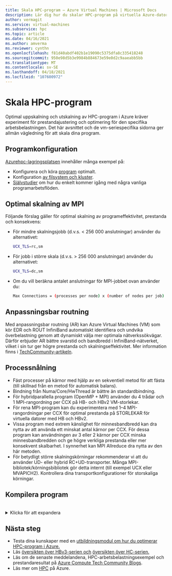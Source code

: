 ```yaml
---
title: Skala HPC-program – Azure Virtual Machines | Microsoft Docs
description: Lär dig hur du skalar HPC-program på virtuella Azure-datorer.
author: vermagit
ms.service: virtual-machines
ms.subservice: hpc
ms.topic: article
ms.date: 04/16/2021
ms.author: amverma
ms.reviewer: cynthn
ms.openlocfilehash: f81d40abdf402b1e19090c5375dfa8c335418248
ms.sourcegitcommit: 950e98d5b3e9984b884673e59e0d2c9aaeabb5bb
ms.translationtype: MT
ms.contentlocale: sv-SE
ms.lasthandoff: 04/18/2021
ms.locfileid: "107600972"
---
```

# <a name="scaling-hpc-applications"></a>Skala HPC-program

Optimal uppskalning och utskalning av HPC-program i Azure kräver experiment för prestandajustering och optimering för den specifika arbetsbelastningen. Det här avsnittet och de vm-seriespecifika sidorna ger allmän vägledning för att skala dina program.

## <a name="application-setup"></a>Programkonfiguration
[Azurehpc-lagringsplatsen](https://github.com/Azure/azurehpc) innehåller många exempel på:
- Konfigurera och köra [program](https://github.com/Azure/azurehpc/tree/master/apps) optimalt.
- Konfiguration [av filsystem och kluster](https://github.com/Azure/azurehpc/tree/master/examples).
- [Självstudier](https://github.com/Azure/azurehpc/tree/master/tutorials) om hur du enkelt kommer igång med några vanliga programarbetsflöden.

## <a name="optimally-scaling-mpi"></a>Optimal skalning av MPI 

Följande förslag gäller för optimal skalning av programeffektivitet, prestanda och konsekvens:

- För mindre skalningsjobb (d.v.s. < 256 000 anslutningar) använder du alternativet:
   ```bash
   UCX_TLS=rc,sm
   ```

- För jobb i större skala (d.v.s. > 256 000 anslutningar) använder du alternativet:
   ```bash
   UCX_TLS=dc,sm
   ```

- Om du vill beräkna antalet anslutningar för MPI-jobbet ovan använder du:
   ```bash
   Max Connections = (processes per node) x (number of nodes per job) x (number of nodes per job) 
   ```

## <a name="adaptive-routing"></a>Anpassningsbar routning
Med anpassningsbar routning (AR) kan Azure Virtual Machines (VM) som kör EDR och ROUT InfiniBand automatiskt identifiera och undvika överbelastning genom att dynamiskt välja mer optimala nätverkssökvägar. Därför erbjuder AR bättre svarstid och bandbredd i InfiniBand-nätverket, vilket i sin tur ger högre prestanda och skalningseffektivitet. Mer information finns i [TechCommunity-artikeln](https://techcommunity.microsoft.com/t5/azure-compute/adaptive-routing-on-azure-hpc/ba-p/1205217).

## <a name="process-pinning"></a>Processnålning

- Fäst processer på kärnor med hjälp av en sekventiell metod för att fästa (till skillnad från en metod för automatisk balans). 
- Bindning från Numa/Core/HwThread är bättre än standardbindning.
- För hybridparallella program (OpenMP + MPI) använder du 4 trådar och 1 MPI-rangordning per CCX på HB- och HBv2 VM-storlekar.
- För rena MPI-program kan du experimentera med 1–4 MPI-rangordningar per CCX för optimal prestanda på STORLEKAR för virtuella datorer med HB och HBv2.
- Vissa program med extrem känslighet för minnesbandbredd kan dra nytta av att använda ett minskat antal kärnor per CCX. För dessa program kan användningen av 3 eller 2 kärnor per CCX minska minnesbandbredden och ge högre verkliga prestanda eller mer konsekvent skalbarhet. I synnerhet kan MPI Allreduce dra nytta av den här metoden.
- För betydligt större skalningskörningar rekommenderar vi att du använder UD- eller hybrid RC+UD-transporter. Många MPI-bibliotek/körningsbibliotek gör detta internt (till exempel UCX eller MVAPICH2). Kontrollera dina transportkonfigurationer för storskaliga körningar.

## <a name="compiling-applications"></a>Kompilera program
<br>
<details>
<summary>Klicka för att expandera</summary>

Även om det inte behövs ger kompilering av program med lämpliga optimeringsflaggor bästa möjliga uppskalningsprestanda på virtuella datorer i HB- och HC-serien.

### <a name="amd-optimizing-cc-compiler"></a>AMD optimerar C/C++-kompilatorn

Kompilatorsystemet AMD Optimizing C/C++ Compiler (AOCC) erbjuder en hög nivå av avancerade optimeringar, flertråds- och processorstöd som omfattar global optimering, vektorisering, inter procedurell analys, looptransformationer och kodgenerering. Binärfiler för AOCC-kompilatorer är lämpliga för Linux-system som har GNU C Library (rnbc) version 2.17 och senare. Kompilatorn består av en C/C++-kompilator (script), en Fortran-kompilator (FLANG) och en Fortran-frontend till Scriptg (Dragon Script).

### <a name="clang"></a>Klang

Ctrlg är en C-, C++- och Objective-C-kompilator som hanterar förbearbetning, parsning, optimering, kodgenerering, sammansättning och länkning. På Så här fungerar flaggan  `-march=znver1` för bästa möjliga kodgenerering och justering för AMD:s X86-baserade x86-arkitektur.

### <a name="flang"></a>FLANG

FLANG-kompilatorn är ett nytt tillägg till AOCC-sviten (lades till i april 2018) och finns för närvarande i en förhandsutgåvode där utvecklare kan ladda ned och testa. Baserat på Fortran 2008 utökar AMD GitHub-versionen av FLANG ( https://github.com/flang-compiler/flang) . FLANG-kompilatorn har stöd för alla Alternativ för kompilerare för Görg och ytterligare ett antal FLANG-specifika kompileringsalternativ.

### <a name="dragonegg"></a>DragonEgg

DragonEgg är ett gcc-plugin-program som ersätter GCC:s optimerare och kodgeneratorer med dem från LLVM-projektet. DragonEgg som medföljer AOCC fungerar med gcc-4.8.x, har testats för x86-32/x86-64-mål och har använts på olika Linux-plattformar.

GFortran är den faktiska frontend för Fortran-program som ansvarar för förbearbetning, parsning och semantisk analys som genererar GCC GIMPLE-representationen (IR). DragonEgg är ett GNU-plugin-program som ansluts till GFortran-kompileringsflödet. Den implementerar GNU-plugin-API:et. Med plugin-arkitekturen blir DragonEgg kompilatordrivrutinen som driver de olika faserna i kompileringen.  När du har följt nedladdnings- och installationsanvisningarna kan Du anropa Dragon Dragon med hjälp av: 

```bash
$ gfortran [gFortran flags] 
   -fplugin=/path/AOCC-1.2-Compiler/AOCC-1.2-     
   FortranPlugin/dragonegg.so [plugin optimization flags]     
   -c xyz.f90 $ clang -O3 -lgfortran -o xyz xyz.o $./xyz
```
   
### <a name="pgi-compiler"></a>PGI-kompilator
PGI Community Edition ver. 17 har bekräftats fungera med AMD EPYC. En PGI-kompilerad version av STREAM levererar plattformens fullständiga minnesbandbredd. Den nyare Community Edition 18.10 (nov 2018) bör också fungera bra. Nedan visas CLI-exempel för att kompilera optimalt med Intel-kompilatorn:

```bash
pgcc $(OPTIMIZATIONS_PGI) $(STACK) -DSTREAM_ARRAY_SIZE=800000000 stream.c -o stream.pgi
```

### <a name="intel-compiler"></a>Intel Compiler
Intel Compiler ver. 18 har bekräftats att fungera med AMD EPYC. Nedan visas CLI-exempel för att kompilera optimalt med Intel Compiler.

```bash
icc -o stream.intel stream.c -DSTATIC -DSTREAM_ARRAY_SIZE=800000000 -mcmodel=large -shared-intel -Ofast –qopenmp
```

### <a name="gcc-compiler"></a>GCC-kompilator 
För HPC rekommenderar AMD GCC-kompilatorn 7.3 eller nyare. Äldre versioner, till exempel 4.8.5 som ingår i RHEL/CentOS 7.4, rekommenderas inte. GCC 7.3 och senare ger betydligt högre prestanda på HPL-, HPCG- och DGEMM-tester.

```bash
gcc $(OPTIMIZATIONS) $(OMP) $(STACK) $(STREAM_PARAMETERS) stream.c -o stream.gcc
```
</details>

## <a name="next-steps"></a>Nästa steg

- Testa dina kunskaper med en [utbildningsmodul om hur du optimerar HPC-program i Azure.](https://docs.microsoft.com/learn/modules/optimize-tightly-coupled-hpc-apps/)
- Läs [översikten över HBv3-serien och](hbv3-series-overview.md) [översikten över HC-serien.](hc-series-overview.md)
- Läs om de senaste meddelandena, HPC-arbetsbelastningsexempel och prestandaresultat på [Azure Compute Tech Community Blogs](https://techcommunity.microsoft.com/t5/azure-compute/bg-p/AzureCompute).
- Läs mer om [HPC](/azure/architecture/topics/high-performance-computing/) på Azure.
